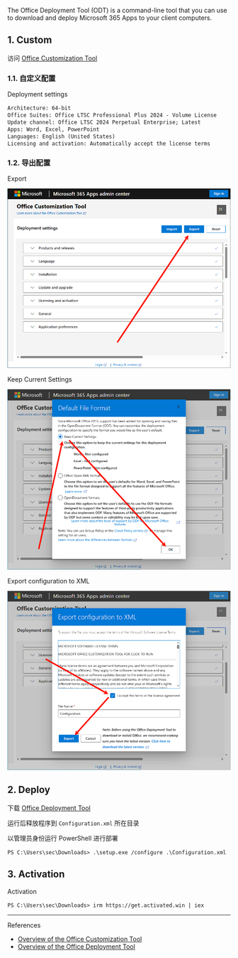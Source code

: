 The Office Deployment Tool (ODT) is a command-line tool that you can use to download and deploy Microsoft 365 Apps to your client computers.

## 1. Custom

访问  [Office Customization Tool](https://config.office.com/deploymentsettings)

### 1.1. 自定义配置

Deployment settings

```
Architecture: 64-bit
Office Suites: Office LTSC Professional Plus 2024 - Volume License
Update channel: Office LTSC 2024 Perpetual Enterprise; Latest
Apps: Word, Excel, PowerPoint
Languages: English (United States)
Licensing and activation: Automatically accept the license terms
```

### 1.2. 导出配置

Export

![Export](./../../../../../../image/Office%20Deployment%20Tool/Export.png)

Keep Current Settings

![Keep Current Settings](./../../../../../../image/Office%20Deployment%20Tool/Keep%20Current%20Settings.png)

Export configuration to XML

![Export configuration to XML](./../../../../../../image/Office%20Deployment%20Tool/Export%20configuration%20to%20XML.png)

## 2. Deploy

下载 [Office Deployment Tool](https://go.microsoft.com/fwlink/p/?LinkID=626065)

运行后释放程序到 `Configuration.xml` 所在目录

以管理员身份运行 PowerShell 进行部署

```
PS C:\Users\sec\Downloads> .\setup.exe /configure .\Configuration.xml
```

## 3. Activation

Activation

```
PS C:\Users\sec\Downloads> irm https://get.activated.win | iex
```

---

References

- [Overview of the Office Customization Tool](https://learn.microsoft.com/en-us/microsoft-365-apps/admin-center/overview-office-customization-tool)
- [Overview of the Office Deployment Tool](https://learn.microsoft.com/en-us/microsoft-365-apps/deploy/overview-office-deployment-tool)

